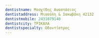 ```yaml
---
dentistname: Μοσχίδης Αναστάσιος
dentistaddress: Μιαούλη & Ιακωβάκη 42132
dentistmobile: 2431079140
dentistcity: ΤΡΙΚΑΛΑ
dentistspecialty: Οδοντίατρος
---
```

